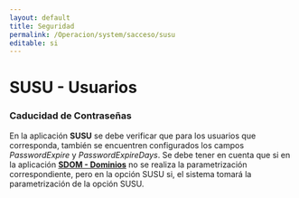 ```yaml
---
layout: default
title: Seguridad
permalink: /Operacion/system/sacceso/susu
editable: si
---
```


# SUSU - Usuarios

### Caducidad de Contraseñas

En la aplicación **SUSU** se debe verificar que para los usuarios que corresponda, también se encuentren configurados los campos _PasswordExpire_ y _PasswordExpireDays_. Se debe tener en cuenta que si en la aplicación [**SDOM - Dominios**](http://docs.oasiscom.com/Operacion/cloud/sbasica/sdom) no se realiza la parametrización correspondiente, pero en la opción SUSU si, el sistema tomará la parametrización de la opción SUSU.
